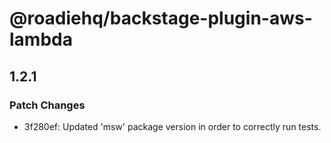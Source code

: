 # @roadiehq/backstage-plugin-aws-lambda

## 1.2.1
### Patch Changes

- 3f280ef: Updated 'msw' package version in order to correctly run tests.

